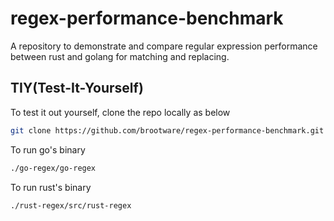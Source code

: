 # regex-performance-benchmark

A repository to demonstrate and compare regular expression performance between rust and golang for matching and replacing.

## TIY(Test-It-Yourself)

To test it out yourself, clone the repo locally as below

```bash
git clone https://github.com/brootware/regex-performance-benchmark.git && cd regex-performance-benchmark
```

To run go's binary

```bash
./go-regex/go-regex
```

To run rust's binary

```bash
./rust-regex/src/rust-regex
```
